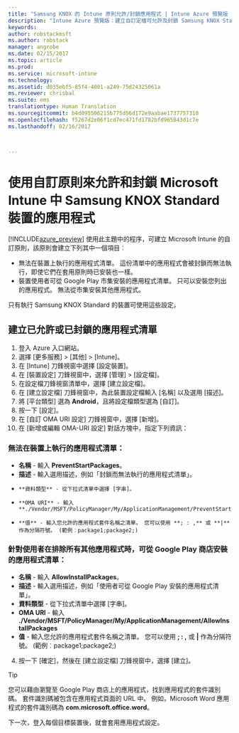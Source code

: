 ```yaml
---
title: "Samsung KNOX 的 Intune 原則允許/封鎖應用程式 | Intune Azure 預覽版 | Microsoft Docs"
description: "Intune Azure 預覽版：建立自訂定檔可允許及封鎖 Samsung KNOX Standard 裝置的應用程式。"
keywords: 
author: robstackmsft
ms.author: robstack
manager: angrobe
ms.date: 02/15/2017
ms.topic: article
ms.prod: 
ms.service: microsoft-intune
ms.technology: 
ms.assetid: d035ebf5-85f4-4001-a249-75d24325061a
ms.reviewer: chrisbal
ms.suite: ems
translationtype: Human Translation
ms.sourcegitcommit: b4d095506215b775d56d172e9aabae1737757310
ms.openlocfilehash: f5267d2e06f1cd7ec471fd1782bfd965843d1c7e
ms.lasthandoff: 02/16/2017



---
```

# <a name="use-custom-policies-to-allow-and-block-apps-for-samsung-knox-standard-devices-in-microsoft-intune"></a>使用自訂原則來允許和封鎖 Microsoft Intune 中 Samsung KNOX Standard 裝置的應用程式
[!INCLUDE[azure_preview](../includes/azure_preview.md)] 使用此主題中的程序，可建立 Microsoft Intune 的自訂原則，該原則會建立下列其中一個項目︰

- 無法在裝置上執行的應用程式清單。 這份清單中的應用程式會被封鎖而無法執行，即使它們在套用原則時已安裝也一樣。
- 裝置使用者可從 Google Play 市集安裝的應用程式清單。 只可以安裝您列出的應用程式。 無法從市集安裝其他應用程式。

只有執行 Samsung KNOX Standard 的裝置可使用這些設定。

## <a name="create-an-allowed-or-blocked-app-list"></a>建立已允許或已封鎖的應用程式清單

1. 登入 Azure 入口網站。
2. 選擇 [更多服務]  >  [其他]  >  [Intune]。
3. 在 [Intune] 刀鋒視窗中選擇 [設定裝置]。
2. 在 [裝置設定] 刀鋒視窗中，選擇 [管理]  >  [設定檔]。
2. 在設定檔刀鋒視窗清單中，選擇 [建立設定檔]。
3. 在 [建立設定檔] 刀鋒視窗中，為此裝置設定檔輸入 [名稱] 以及選用 [描述]。
2. 將 [平台類型] 選為 **Android**，且將設定檔類型選為 [自訂]。
3. 按一下 [設定]。
3. 在 [自訂 OMA URI 設定] 刀鋒視窗中，選擇 [新增]。
4. 在 [新增或編輯 OMA-URI 設定] 對話方塊中，指定下列資訊：

### <a name="for-a-list-of-apps-that-are-blocked-from-running-on-the-device"></a>無法在裝置上執行的應用程式清單：

- **名稱** - 輸入 **PreventStartPackages**。
- **描述** - 輸入選用描述，例如「封鎖而無法執行的應用程式清單」。
-     **資料類型** - 從下拉式清單中選擇 [字串]。
-     **OMA URI** - 輸入 **./Vendor/MSFT/PolicyManager/My/ApplicationManagement/PreventStartPackages**
-     **值** - 輸入您允許的應用程式套件名稱之清單。 您可以使用 **; : ,** 或 **|** 作為分隔符號。 (範例︰package1;package2;)

### <a name="for-a-list-of-apps-that-users-are-allowed-to-install-from-the-google-play-store-while-excluding-all-other-apps"></a>針對使用者在排除所有其他應用程式時，可從 Google Play 商店安裝的應用程式清單：
- **名稱** - 輸入 **AllowInstallPackages**。
- **描述** - 輸入選用描述，例如「使用者可從 Google Play 安裝的應用程式清單」。
- **資料類型** - 從下拉式清單中選擇 [字串]。
- **OMA URI** - 輸入 **./Vendor/MSFT/PolicyManager/My/ApplicationManagement/AllowInstallPackages**
- **值** - 輸入您允許的應用程式套件名稱之清單。 您可以使用 **; : ,** 或 **|** 作為分隔符號。 (範例︰package1;package2;)

4. 按一下 [確定]，然後在 [建立設定檔] 刀鋒視窗中，選擇 [建立]。

>[!TIP]
> 您可以藉由瀏覽至 Google Play 商店上的應用程式，找到應用程式的套件識別碼。 套件識別碼被包含在應用程式頁面的 URL 中。 例如，Microsoft Word 應用程式的套件識別碼為 **com.microsoft.office.word**。

下一次，登入每個目標裝置後，就會套用應用程式設定。


<!---## Assign the custom profile--->

